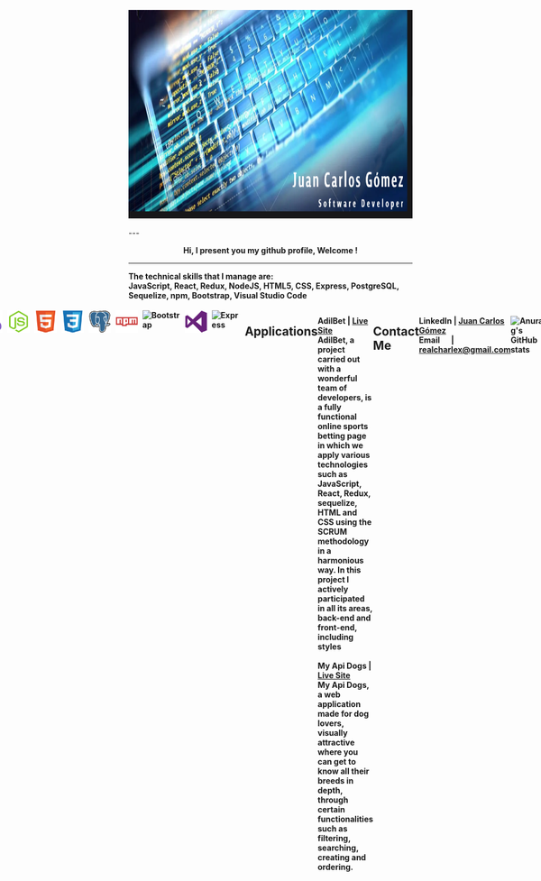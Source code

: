 <p align="center">
  <img width="850" height="370" src="codigo teclado.png" alt="banner">
</p>
---
<p align="center">    <b>Hi, I present you my github profile, Welcome !<b> </p> 
  
  ---
  **The technical skills that I manage are:**<br>
    JavaScript, React, Redux, NodeJS, HTML5, CSS, Express, PostgreSQL, Sequelize, npm, Bootstrap, Visual Studio Code 
    <p>
     <div style="display:flex; justify-content: center; width: 100%">
  <img src="https://raw.githubusercontent.com/devicons/devicon/c7d326b6009e60442abc35fa45706d6f30ee4c8e/icons/javascript/javascript-original.svg" alt="JavaScript" height="40" style="margin:4px">
  <img src="https://raw.githubusercontent.com/devicons/devicon/c7d326b6009e60442abc35fa45706d6f30ee4c8e/icons/react/react-original.svg" alt="React" height="40" style="margin:4px">
  <img src="https://raw.githubusercontent.com/sachinverma53121/sachinverma53121/master/icons/redux.png" alt="Redux" height="40" style="margin:4px">
  <img src="https://raw.githubusercontent.com/devicons/devicon/c7d326b6009e60442abc35fa45706d6f30ee4c8e/icons/nodejs/nodejs-original.svg" alt="NodeJS" height="40" style="margin:4px">
  <img src="https://raw.githubusercontent.com/devicons/devicon/c7d326b6009e60442abc35fa45706d6f30ee4c8e/icons/html5/html5-original.svg" alt="HTML" height="40" style="margin:4px">
  <img src="https://raw.githubusercontent.com/devicons/devicon/c7d326b6009e60442abc35fa45706d6f30ee4c8e/icons/css3/css3-original.svg" alt="CSS" height="40" style="margin:4px">
  <img src="https://raw.githubusercontent.com/devicons/devicon/c7d326b6009e60442abc35fa45706d6f30ee4c8e/icons/postgresql/postgresql-original.svg" alt="PostgreSQL" height="40" style="margin:4px">
  <img src="https://raw.githubusercontent.com/devicons/devicon/c7d326b6009e60442abc35fa45706d6f30ee4c8e/icons/npm/npm-original-wordmark.svg" alt="npm" height="40" style="margin:4px">
  <img src="https://getbootstrap.com/docs/5.2/assets/brand/bootstrap-logo-shadow.png" alt="Bootstrap" height="40" style="margin:4px">
  <img src="https://raw.githubusercontent.com/devicons/devicon/c7d326b6009e60442abc35fa45706d6f30ee4c8e/icons/visualstudio/visualstudio-plain.svg" alt="VSCode" height="40" style="vertical-align:top; margin:4px">
  <img src="https://www.vectorlogo.zone/logos/expressjs/expressjs-icon.svg" alt="Express" height="40" style="margin:4px">
    </p>
## Applications
**AdilBet** | [Live Site](https://adil-bet.vercel.app/)<br>
AdilBet, a project carried out with a wonderful team of developers, is a fully functional online sports betting page in which we apply various technologies such as JavaScript, React, Redux, sequelize, HTML and CSS using the SCRUM methodology in a harmonious way. In this project I actively participated in all its areas, back-end and front-end, including styles<br><br>
**My Api Dogs** | [Live Site](https://front-api-countries.vercel.app/)<br>
My Api Dogs, a web application made for dog lovers, visually attractive where you can get to know all their breeds in depth, through certain functionalities such as filtering, searching, creating and ordering.
## Contact Me
**LinkedIn** | [Juan Carlos Gómez](https://www.linkedin.com/in/juan-carlos-g%C3%B3mez-cucaita-4677a218b/)<br>
**Email**&nbsp; &nbsp; &nbsp; | realcharlex@gmail.com<br>

![Anurag's GitHub stats](https://github-readme-stats.vercel.app/api?username=RealCharlex&show_icons=true&theme=gruvbox)

<p align="left"> <img src="https://komarev.com/ghpvc/?username=RealCharlex&label=Profile%20views&color=0e75b6&style=flat" alt="JuanCarlosGómez" /> </p>
